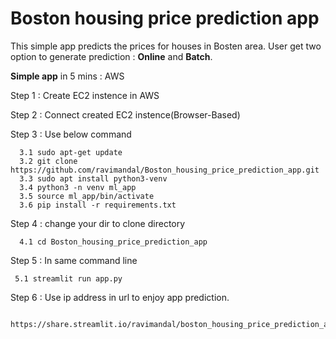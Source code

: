 # Boston housing price prediction app

 This simple app predicts the prices for houses in Bosten area. User get two option to generate prediction : **Online** and **Batch**.
 
**Simple app** in 5 mins : AWS

Step 1 : Create EC2 instence in AWS

Step 2 : Connect created EC2 instence(Browser-Based)

Step 3 : Use below command

      3.1 sudo apt-get update
      3.2 git clone https://github.com/ravimandal/Boston_housing_price_prediction_app.git
      3.3 sudo apt install python3-venv
      3.4 python3 -n venv ml_app
      3.5 source ml_app/bin/activate
      3.6 pip install -r requirements.txt

Step 4 : change your dir to clone directory 
      
      4.1 cd Boston_housing_price_prediction_app

Step 5 : In same command line
     
     5.1 streamlit run app.py
     
Step 6 : Use ip address in url to enjoy app prediction.

     https://share.streamlit.io/ravimandal/boston_housing_price_prediction_app/main/app.py

